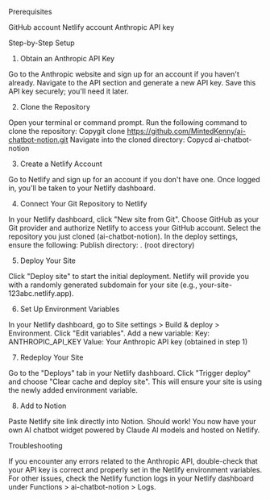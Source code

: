 Prerequisites

GitHub account
Netlify account
Anthropic API key

Step-by-Step Setup
1. Obtain an Anthropic API Key

Go to the Anthropic website and sign up for an account if you haven't already.
Navigate to the API section and generate a new API key.
Save this API key securely; you'll need it later.

2. Clone the Repository

Open your terminal or command prompt.
Run the following command to clone the repository:
Copygit clone https://github.com/MintedKenny/ai-chatbot-notion.git
Navigate into the cloned directory:
Copycd ai-chatbot-notion

3. Create a Netlify Account

Go to Netlify and sign up for an account if you don't have one.
Once logged in, you'll be taken to your Netlify dashboard.

4. Connect Your Git Repository to Netlify

In your Netlify dashboard, click "New site from Git".
Choose GitHub as your Git provider and authorize Netlify to access your GitHub account.
Select the repository you just cloned (ai-chatbot-notion).
In the deploy settings, ensure the following:
Publish directory: . (root directory)

5. Deploy Your Site

Click "Deploy site" to start the initial deployment.
Netlify will provide you with a randomly generated subdomain for your site (e.g., your-site-123abc.netlify.app).

6. Set Up Environment Variables

In your Netlify dashboard, go to Site settings > Build & deploy > Environment.
Click "Edit variables".
Add a new variable:
Key: ANTHROPIC_API_KEY
Value: Your Anthropic API key (obtained in step 1)

7. Redeploy Your Site

Go to the "Deploys" tab in your Netlify dashboard.
Click "Trigger deploy" and choose "Clear cache and deploy site".
This will ensure your site is using the newly added environment variable.

8. Add to Notion

Paste Netlify site link directly into Notion.
Should work! You now have your own AI chatbot widget powered by Claude AI models and hosted on Netlify.

Troubleshooting

If you encounter any errors related to the Anthropic API, double-check that your API key is correct and properly set in the Netlify environment variables.
For other issues, check the Netlify function logs in your Netlify dashboard under Functions > ai-chatbot-notion > Logs.
